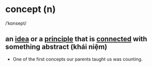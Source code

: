 # concept (n)

/ˈkɒnsept/

## an [idea](idea-n.md#a-plan-thought-or-suggestion-especially-about-what-to-do-in-a-particular-situation-ý-tưởng-kế-hoạch-đề-nghị) or a [principle](principle-n.md#a-law-a-rule-or-a-theory-that-something-is-based-on-nguyên-tắc) that is [connected](connected-adj.md#having-a-link-between-them-liên-quan) with something abstract (khái niệm)

- One of the first concepts our parents taught us was counting.